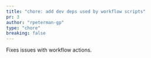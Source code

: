 ```yaml
---
title: "chore: add dev deps used by workflow scripts"
pr: 3
author: "rpeterman-gp"
type: "chore"
breaking: false
---
```


Fixes issues with workflow actions.
